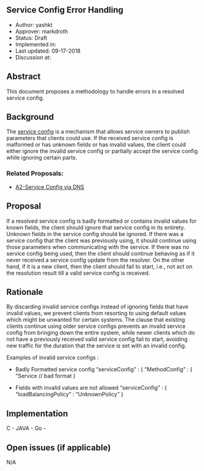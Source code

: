 Service Config Error Handling
----
* Author: yashkt
* Approver: markdroth
* Status: Draft
* Implemented in:
* Last updated: 09-17-2018
* Discussion at:

## Abstract

This document proposes a methodology to handle errors in a resolved service
config.

## Background

The
[service config](https://github.com/grpc/grpc/blob/master/doc/service_config.md)
is a mechanism that allows service owners to publish
parameters that clients could use. If the received service config is malformed
or has unknown fields or has invalid values, the client could either ignore the
invalid service config or partially accept the service config while ignoring
certain parts.


### Related Proposals:
* [A2-Service Config via DNS](A2-service-configs-in-dins.md)

## Proposal

If a resolved service config is badly formatted or contains invalid values for
known fields, the client should ignore that service config in its entirety.
Unknown fields in the service config should be ignored. If there was a service
config that the client was previously using, it should continue using those
parameters when communicating with the service. If there was no service config
being used, then the client should continue behaving as if it never received a
service config update from the resolver. On the other hand, if it is a new
client, then the client should fail to start, i.e., not act on the resolution
result till a valid service config is received.

## Rationale

By discarding invalid service configs instead of ignoring fields that have
invalid values, we prevent clients from resorting to using default values which
might be unwanted for certain systems. The clause that existing clients continue
using older service configs prevents an invalid service config from bringing
down the entire system, while newer clients which do not have a previously
received valid service config fail to start, avoiding new traffic for the
duration that the service is set with an invalid config.

Examples of invalid service configs :

* Badly Formatted service config
“serviceConfig” : {
  “MethodConfig” :
   {
   “Service // bad format
  }

* Fields with invalid values are not allowed
“serviceConfig” : {
      “loadBalancingPolicy” : “UnknownPolicy”
}

## Implementation

C -
JAVA -
Go -

## Open issues (if applicable)

N/A
